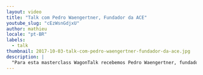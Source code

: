 ```yaml
---
layout: video
title: "Talk com Pedro Waengertner, Fundador da ACE"
youtube_slug: "cEzWsnGdjxU"
author: mathieu
locale: "pt-BR"
labels:
  - talk
thumbnail: 2017-10-03-talk-com-pedro-waengertner-fundador-da-ace.jpg
description: |
  "Para esta masterclass WagonTalk recebemos Pedro Waengertner, fundador e CEO da ACE, uma das maiores aceleradoras da America Latina."
---
```

